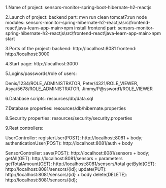 1.Name of project: sensors-monitor-spring-boot-hibernate-h2-reactjs

2.Launch of project: 
backend part: mvn run clean tomcat7:run
node modules: sensors-monitor-spring-hibernate-h2-reactjs\src\frontend-react\java-learn-app-main>npm install
frontend part: sensors-monitor-spring-hibernate-h2-reactjs\src\frontend-react\java-learn-app-main>npm start

3.Ports of the project:
backend: http://localhost:8081
frontend: http://localhost:3000

4.Start page: http://localhost:3000

5.Logins/passwords/role of users:

Denis/1234/ROLE_ADMINISTRATOR,
Peter/4321/ROLE_VIEWER,
Asya/5678/ROLE_ADMINISTRATOR,
Jimmy/P@ssword1/ROLE_VIEWER

6.Database scripts: resources/db/data.sql

7.Database properties: resources/db/hibernate.properties

8.Security properties: resources/security/security.properties

9.Rest controllers:

UserController:
registerUser(POST): http://localhost:8081 + body;
authenticationUser(POST): http://localhost:8081/auth + body

SensorController:
save(POST): http://localhost:8081/sensors + body;
getAll(GET): http://localhost:8081/sensors + parameters
getTotalAmount(GET): http://localhost:8081/sensors/total
getById(GET): http://localhost:8081/sensors/{id};
update(PUT): http://localhost:8081/sensors/{id} + body
delete(DELETE): http://localhost:8081/sensors/{id};
